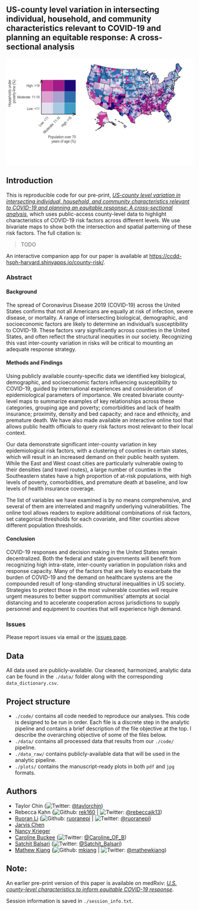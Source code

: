 
<!-- README.md is generated from README.Rmd. Please edit that file -->

## US-county level variation in intersecting individual, household, and community characteristics relevant to COVID-19 and planning an equitable response: A cross-sectional analysis

<p align="center">

<img src="./plots/fig01-1.jpg" width="650px" style="display: block; margin: auto;" />

</p>

## Introduction

This is reproducible code for our pre-print, [*US-county level variation
in intersecting individual, household, and community characteristics
relevant to COVID-19 and planning an equitable response: A
cross-sectional analysis*](TODO), which uses public-access county-level
data to highlight characteristics of COVID-19 risk factors across
different levels. We use bivariate maps to show both the intersection
and spatial patterning of these risk factors. The full citation is:

> TODO

An interactive companion app for our paper is available at
<https://ccdd-hsph-harvard.shinyapps.io/county-risk/>.

### Abstract

#### Background

The spread of Coronavirus Disease 2019 (COVID-19) across the United
States confirms that not all Americans are equally at risk of infection,
severe disease, or mortality. A range of intersecting biological,
demographic, and socioeconomic factors are likely to determine an
individual’s susceptibility to COVID-19. These factors vary
significantly across counties in the United States, and often reflect
the structural inequities in our society. Recognizing this vast
inter-county variation in risks will be critical to mounting an adequate
response strategy.

#### Methods and Findings

Using publicly available county-specific data we identified key
biological, demographic, and socioeconomic factors influencing
susceptibility to COVID-19, guided by international experiences and
consideration of epidemiological parameters of importance. We created
bivariate county-level maps to summarize examples of key relationships
across these categories, grouping age and poverty; comorbidities and
lack of health insurance; proximity, density and bed capacity; and race
and ethnicity, and premature death. We have also made available an
interactive online tool that allows public health officials to query
risk factors most relevant to their local context.

Our data demonstrate significant inter-county variation in key
epidemiological risk factors, with a clustering of counties in certain
states, which will result in an increased demand on their public health
system. While the East and West coast cities are particularly vulnerable
owing to their densities (and travel routes), a large number of counties
in the Southeastern states have a high proportion of at-risk
populations, with high levels of poverty, comorbidities, and premature
death at baseline, and low levels of health insurance coverage.

The list of variables we have examined is by no means comprehensive, and
several of them are interrelated and magnify underlying vulnerabilities.
The online tool allows readers to explore additional combinations of
risk factors, set categorical thresholds for each covariate, and filter
counties above different population thresholds.

#### Conclusion

COVID-19 responses and decision making in the United States remain
decentralized. Both the federal and state governments will benefit from
recognizing high intra-state, inter-county variation in population risks
and response capacity. Many of the factors that are likely to exacerbate
the burden of COVID-19 and the demand on healthcare systems are the
compounded result of long-standing structural inequalities in US
society. Strategies to protect those in the most vulnerable counties
will require urgent measures to better support communities’ attempts at
social distancing and to accelerate cooperation across jurisdictions to
supply personnel and equipment to counties that will experience high
demand.

### Issues

Please report issues via email or the [issues
page](https://github.com/mkiang/county_preparedness/issues).

## Data

All data used are publicly-available. Our cleaned, harmonized, analytic
data can be found in the `./data/` folder along with the corresponding
`data_dictionary.csv`.

## Project structure

  - `./code/` contains all code needed to reproduce our analyses. This
    code is designed to be run in order. Each file is a discrete step in
    the analytic pipeline and contains a brief description of the file
    objective at the top. I describe the overarching objective of some
    of the files below.
  - `./data/` contains all processed data that results from our
    `./code/` pipeline.
  - `./data_raw/` contains publicly-available data that will be used in
    the analytic pipeline.
  - `./plots/` contains the manuscript-ready plots in both `pdf` and
    `jpg` formats.

## Authors

  - Taylor Chin (![Twitter](http://i.imgur.com/wWzX9uB.png):
    [@taylorchin](https://twitter.com/taylorchin))
  - Rebecca Kahn (![Github](http://i.imgur.com/9I6NRUm.png):
    [rek160](https://github.com/rek160) |
    ![Twitter](http://i.imgur.com/wWzX9uB.png):
    [@rebeccajk13](https://twitter.com/rebeccajk13))
  - [Ruoran Li](https://scholar.harvard.edu/rli/home)
    (![Github](http://i.imgur.com/9I6NRUm.png):
    [ruoranepi](https://github.com/ruoranepi) |
    ![Twitter](http://i.imgur.com/wWzX9uB.png):
    [@ruoranepi](https://twitter.com/ruoranepi))
  - [Jarvis
    Chen](https://www.dfhcc.harvard.edu/insider/member-detail/member/jarvis-t-chen-scd/)
  - [Nancy Krieger](https://www.hsph.harvard.edu/nancy-krieger/)
  - [Caroline
    Buckee](https://www.hsph.harvard.edu/magazine/magazine_article/the-uses-of-outrage/)
    (![Twitter](http://i.imgur.com/wWzX9uB.png):
    [@Caroline\_OF\_B](https://twitter.com/Caroline_OF_B))
  - [Satchit Balsari](https://fxb.harvard.edu/people/satchit-balsari/)
    (![Twitter](http://i.imgur.com/wWzX9uB.png):
    [@Satchit\_Balsari](https://twitter.com/Satchit_Balsari))
  - [Mathew Kiang](https://mathewkiang.com)
    (![Github](http://i.imgur.com/9I6NRUm.png):
    [mkiang](https://github.com/mkiang) |
    ![Twitter](http://i.imgur.com/wWzX9uB.png):
    [@mathewkiang](https://twitter.com/mathewkiang))

## Note:

An earlier pre-print version of this paper is available on medRxiv:
[*U.S. county-level characteristics to inform equitable COVID-19
response*](https://www.medrxiv.org/content/10.1101/2020.04.08.20058248v1).

Session information is saved in `./session_info.txt`.
